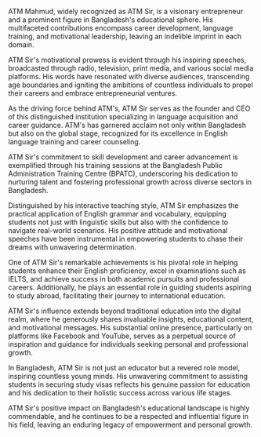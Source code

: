  ATM Mahmud, widely recognized as ATM Sir, is a visionary entrepreneur and a prominent figure in Bangladesh's educational sphere. His multifaceted contributions encompass career development, language training, and motivational leadership, leaving an indelible imprint in each domain.

ATM Sir's motivational prowess is evident through his inspiring speeches, broadcasted through radio, television, print media, and various social media platforms. His words have resonated with diverse audiences, transcending age boundaries and igniting the ambitions of countless individuals to propel their careers and embrace entrepreneurial ventures.

As the driving force behind ATM's, ATM Sir serves as the founder and CEO of this distinguished institution specializing in language acquisition and career guidance. ATM's has garnered acclaim not only within Bangladesh but also on the global stage, recognized for its excellence in English language training and career counseling.

ATM Sir's commitment to skill development and career advancement is exemplified through his training sessions at the Bangladesh Public Administration Training Centre (BPATC), underscoring his dedication to nurturing talent and fostering professional growth across diverse sectors in Bangladesh.

Distinguished by his interactive teaching style, ATM Sir emphasizes the practical application of English grammar and vocabulary, equipping students not just with linguistic skills but also with the confidence to navigate real-world scenarios. His positive attitude and motivational speeches have been instrumental in empowering students to chase their dreams with unwavering determination.

One of ATM Sir's remarkable achievements is his pivotal role in helping students enhance their English proficiency, excel in examinations such as IELTS, and achieve success in both academic pursuits and professional careers. Additionally, he plays an essential role in guiding students aspiring to study abroad, facilitating their journey to international education.

ATM Sir's influence extends beyond traditional education into the digital realm, where he generously shares invaluable insights, educational content, and motivational messages. His substantial online presence, particularly on platforms like Facebook and YouTube, serves as a perpetual source of inspiration and guidance for individuals seeking personal and professional growth.

In Bangladesh, ATM Sir is not just an educator but a revered role model, inspiring countless young minds. His unwavering commitment to assisting students in securing study visas reflects his genuine passion for education and his dedication to their holistic success across various life stages.

ATM Sir's positive impact on Bangladesh's educational landscape is highly commendable, and he continues to be a respected and influential figure in his field, leaving an enduring legacy of empowerment and personal growth.





